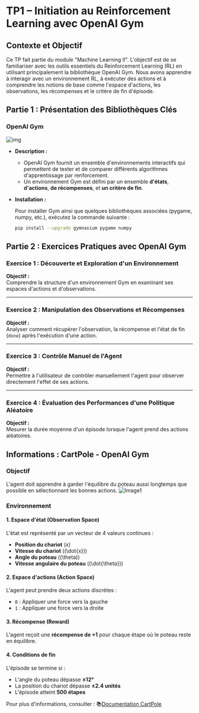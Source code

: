  # TP1 – Initiation au Reinforcement Learning avec OpenAI Gym 

## Contexte et Objectif

Ce TP fait partie du module "Machine Learning II". L'objectif est de se familiariser avec les outils essentiels du Reinforcement Learning (RL) en utilisant principalement la bibliothèque OpenAI Gym. Nous avons apprendre à interagir avec un environnement RL, à exécuter des actions et à comprendre les notions de base comme l'espace d'actions, les observations, les récompenses et le critère de fin d'épisode.

## Partie 1 : Présentation des Bibliothèques Clés

### OpenAI Gym
![img](https://gymnasium.farama.org/_images/gymnasium-text.png)

- **Description :**
  - OpenAI Gym fournit un ensemble d'environnements interactifs qui permettent de tester et de comparer différents algorithmes d'apprentissage par renforcement.
  - Un environnement Gym est défini par un ensemble **d'états**, **d'actions**, **de récompenses**, et **un critère de fin**.

- **Installation :**

  Pour installer Gym ainsi que quelques bibliothèques associées (pygame, numpy, etc.), exécutez la commande suivante :
  
  ```bash
  pip install --upgrade gymnasium pygame numpy
  
## Partie 2 : Exercices Pratiques avec OpenAI Gym

### Exercice 1 : Découverte et Exploration d'un Environnement
**Objectif :**  
Comprendre la structure d'un environnement Gym en examinant ses espaces d'actions et d'observations.

---

### Exercice 2 : Manipulation des Observations et Récompenses
**Objectif :**  
Analyser comment récupérer l'observation, la récompense et l'état de fin (`done`) après l'exécution d'une action.

---

### Exercice 3 : Contrôle Manuel de l'Agent
**Objectif :**  
Permettre à l'utilisateur de contrôler manuellement l'agent pour observer directement l'effet de ses actions.

---

### Exercice 4 : Évaluation des Performances d'une Politique Aléatoire
**Objectif :**  
Mesurer la durée moyenne d'un épisode lorsque l'agent prend des actions aléatoires.


## Informations : CartPole - OpenAI Gym


### Objectif
L'agent doit apprendre à garder l'équilibre du poteau aussi longtemps que possible en sélectionnant les bonnes actions.
![Image1](https://www.gymlibrary.dev/_images/cart_pole.gif)

### Environnement

#### 1. **Espace d'état (Observation Space)**
L'état est représenté par un vecteur de 4 valeurs continues :
- **Position du chariot** (x)
- **Vitesse du chariot** (\(\dot{x}\))
- **Angle du poteau** (\(\theta\))
- **Vitesse angulaire du poteau** (\(\dot{\theta}\))

#### 2. **Espace d'actions (Action Space)**
L'agent peut prendre deux actions discrètes :
- `0` : Appliquer une force vers la gauche
- `1` : Appliquer une force vers la droite

#### 3. **Récompense (Reward)**
L'agent reçoit une **récompense de +1** pour chaque étape où le poteau reste en équilibre.

#### 4. **Conditions de fin**
L'épisode se termine si :
- L'angle du poteau dépasse **±12°**
- La position du chariot dépasse **±2.4 unités**
- L'épisode atteint **500 étapes**

Pour plus d'informations, consulter : 📚[Documentation CartPole](https://www.gymlibrary.dev/environments/classic_control/cart_pole/) 
